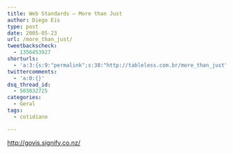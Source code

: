 ```yaml
---
title: Web Standards – More than Just
author: Diego Eis
type: post
date: 2005-05-23
url: /more_than_just/
tweetbackscheck:
  - 1356453927
shorturls:
  - 'a:3:{s:9:"permalink";s:38:"http://tableless.com.br/more_than_just";s:7:"tinyurl";s:26:"http://tinyurl.com/45xnmda";s:4:"isgd";s:19:"http://is.gd/y8dJcq";}'
twittercomments:
  - 'a:0:{}'
dsq_thread_id:
  - 503032725
categories:
  - Geral
tags:
  - cotidiano

---
```

<http://govis.signify.co.nz/>